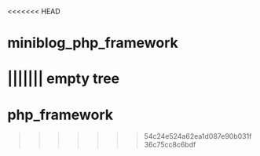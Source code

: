 <<<<<<< HEAD
# miniblog_php_framework
||||||| empty tree
=======
# php_framework
>>>>>>> 54c24e524a62ea1d087e90b031f36c75cc8c6bdf
